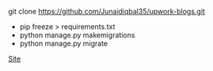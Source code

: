 
git clone https://github.com/Junaidiqbal35/upwork-blogs.git


* pip freeze > requirements.txt
* python manage.py makemigrations
* python manage.py migrate

[Site](https://ch-info.org)
